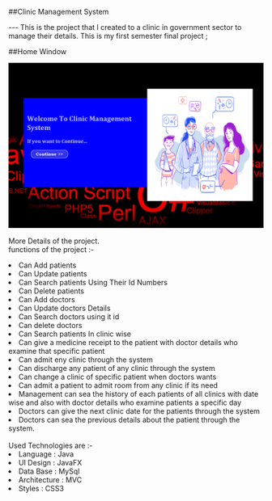 ##Clinic Management System

--- This is the project that I created to a clinic in government sector to manage their details. This is my first semester final project ;

##Home Window

![Screenshot](src/assest/readmeCoverImage/ClinicSystem.png)

More Details of the project.<br>
functions of the project :-
 <li> Can Add patients  
 <li> Can Update patients 
 <li> Can Search patients Using Their Id Numbers  
 <li> Can Delete patients   
 <li> Can Add doctors  
 <li> Can Update doctors Details 
 <li> Can Search doctors using it id   
 <li> Can delete doctors 
 <li> Can Search patients In clinic wise  
 <li> Can give a medicine receipt to the patient with doctor details who examine that specific patient
 <li> Can admit eny clinic through the system 
 <li> Can discharge any patient of any clinic through the system
 <li> Can change a clinic of specific patient when doctors wants 
 <li> Can admit a patient to admit room from any clinic if its need 
 <li> Management can sea the history of each patients of all clinics with date wise and also with doctor details who examine patients a specific day 
 <li> Doctors can give the next clinic date for the patients through the system 
 <li> Doctors can sea the previous details about the patient through the system. 
 <br>  
 <br>
Used Technologies are :-
<br>
<li> Language : Java
<li> UI Design : JavaFX
<li> Data Base : MySql
<li> Architecture : MVC
<li> Styles : CSS3
<br>  
<br>